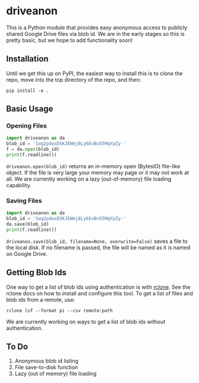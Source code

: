 # driveanon
This is a Python module that provides easy anonymous access to publicly shared Google Drive files via blob id. We are in the early stages so this is pretty basic, but we hope to add functionality soon! 

## Installation
Until we get this up on PyPI, the easiest way to install this is to clone the repo, move into the top directory of the repo, and then:
```
pip install -e .
```

## Basic Usage
### Opening Files
```python
import driveanon as da
blob_id = '1oq2pdwsDSKJEWmj8Ly6EvBv55MqYpZy-'
f = da.open(blob_id)
print(f.readline())
```
`driveanon.open(blob_id)` returns an in-memory open (BytesIO) file-like object. If the file is very large your memory may page or it may not work at all. We are currently working on a lazy (out-of-memory) file loading capability.
### Saving Files
```python
import driveanon as da
blob_id = '1oq2pdwsDSKJEWmj8Ly6EvBv55MqYpZy-'
da.save(blob_id)
print(f.readline())
```
`driveanon.save(blob_id, filename=None, overwrite=False)` saves a file to the local disk. If no filename is passed, the file will be named as it is named on Google Drive.

## Getting Blob Ids
One way to get a list of blob ids using authentication is with [rclone](https://rclone.org). See the rclone docs on how to install and configure this tool. To get a list of files and blob ids from a remote, use:
```
rclone lsf --format pi --csv remote:path
```
We are currently working on ways to get a list of blob ids without authentication.

## To Do
  1. Anonymous blob id listing
  2. File save-to-disk function
  3. Lazy (out of memory) file loading
